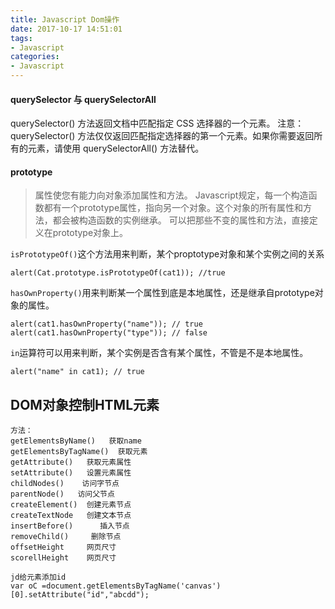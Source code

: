 ```yaml
---
title: Javascript Dom操作
date: 2017-10-17 14:51:01
tags:
- Javascript
categories: 
- Javascript
---
```



#### querySelector 与 querySelectorAll

querySelector() 方法返回文档中匹配指定 CSS 选择器的一个元素。
注意： querySelector() 方法仅仅返回匹配指定选择器的第一个元素。如果你需要返回所有的元素，请使用 querySelectorAll() 方法替代。

#### prototype
> 属性使您有能力向对象添加属性和方法。
Javascript规定，每一个构造函数都有一个prototype属性，指向另一个对象。这个对象的所有属性和方法，都会被构造函数的实例继承。
可以把那些不变的属性和方法，直接定义在prototype对象上。

`isPrototypeOf()`这个方法用来判断，某个proptotype对象和某个实例之间的关系
```
alert(Cat.prototype.isPrototypeOf(cat1)); //true
```
`hasOwnProperty()`用来判断某一个属性到底是本地属性，还是继承自prototype对象的属性。
```
alert(cat1.hasOwnProperty("name")); // true
alert(cat1.hasOwnProperty("type")); // false
```
`in`运算符可以用来判断，某个实例是否含有某个属性，不管是不是本地属性。
```
alert("name" in cat1); // true
```
## DOM对象控制HTML元素
```
方法：
getElementsByName()   获取name
getElementsByTagName()  获取元素
getAttribute()   获取元素属性
setAttribute()   设置元素属性
childNodes()    访问字节点
parentNode()   访问父节点
createElement()  创建元素节点
createTextNode   创建文本节点
insertBefore()      插入节点
removeChild()     删除节点
offsetHeight     网页尺寸
scorellHeight    网页尺寸

jd给元素添加id
var oC =document.getElementsByTagName('canvas')[0].setAttribute("id","abcdd");
```
